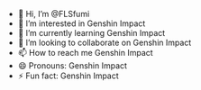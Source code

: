 - 👋 Hi, I’m @FLSfumi
- 👀 I’m interested in Genshin Impact
- 🌱 I’m currently learning Genshin Impact
- 💞️ I’m looking to collaborate on Genshin Impact
- 📫 How to reach me Genshin Impact
- 😄 Pronouns: Genshin Impact
- ⚡ Fun fact: Genshin Impact

<!---
FLSfumi/FLSfumi is a ✨ special ✨ repository because its `README.md` (this file) appears on your GitHub profile.
You can click the Preview link to take a look at your changes.
--->
